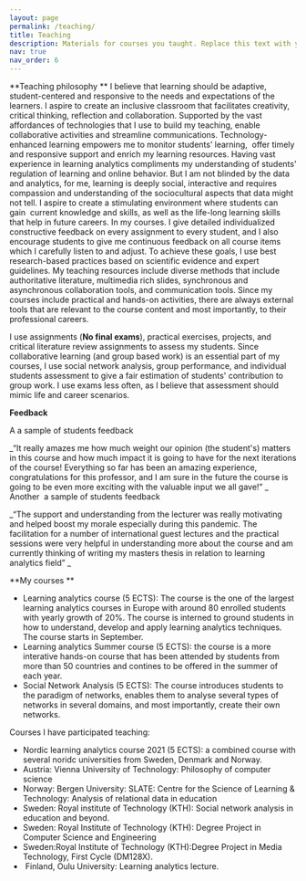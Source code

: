 ```yaml
---
layout: page
permalink: /teaching/
title: Teaching
description: Materials for courses you taught. Replace this text with your description.
nav: true
nav_order: 6
---
```


**Teaching philosophy
**
I believe that learning should be adaptive, student-centered and responsive to the needs and expectations of the learners. I aspire to create an inclusive classroom that facilitates creativity, critical thinking, reflection and collaboration. Supported by the vast affordances of technologies that I use to build my teaching, enable collaborative activities and streamline communications. Technology-enhanced learning empowers me to monitor students’ learning,  offer timely and responsive support and enrich my learning resources. Having vast experience in learning analytics compliments my understanding of students’ regulation of learning and online behavior. But I am not blinded by the data and analytics, for me, learning is deeply social, interactive and requires compassion and understanding of the sociocultural aspects that data might not tell. I aspire to create a stimulating environment where students can gain  current knowledge and skills, as well as the life-long learning skills that help in future careers. In my courses. I give detailed individualized constructive feedback on every assignment to every student, and I also encourage students to give me continuous feedback on all course items which I carefully listen to and adjust. To achieve these goals, I use best research-based practices based on scientific evidence and expert guidelines. My teaching resources include diverse methods that include authoritative literature, multimedia rich slides, synchronous and asynchronous collaboration tools, and communication tools. Since my courses include practical and hands-on activities, there are always external tools that are relevant to the course content and most importantly, to their professional careers.

I use assignments (**No final exams**), practical exercises, projects, and critical literature review assignments to assess my students. Since collaborative learning (and group based work) is an essential part of my courses, I use social network analysis, group performance, and individual students assessment to give a fair estimation of students' contribution to group work. I use exams less often, as I believe that assessment should mimic life and career scenarios.

**Feedback** 

A a sample of students feedback

_“It really amazes me how much weight our opinion (the student's) matters in this course and how much impact it is going to have for the next iterations of the course! Everything so far has been an amazing experience, congratulations for this professor, and I am sure in the future the course is going to be even more exciting with the valuable input we all gave!”
_
Another  a sample of students feedback

_“The support and understanding from the lecturer was really motivating and helped boost my morale especially during this pandemic. The facilitation for a number of international guest lectures and the practical sessions were very helpful in understanding more about the course and am currently thinking of writing my masters thesis in relation to learning analytics field” _

**My courses
**
- Learning analytics course (5 ECTS): The course is the one of the largest learning analytics courses in Europe with around 80 enrolled students with yearly growth of 20%. The course is interned to ground students in how to understand, develop and apply learning analytics techniques. The course starts in September.
-  Learning analytics Summer course (5 ECTS):  the course is a more interative hands-on course that has been attended by students from more than 50 countries and contines to be offered in the summer of each year.
- Social Network Analysis (5 ECTS): The course introduces students to the paradigm of networks, enables them to analyse several types of networks in several domains, and most importantly, create their own networks.

Courses I have participated teaching:

- Nordic learning analytics course 2021 (5 ECTS): a combined course with several noridc universities from Sweden, Denmark and Norway. 
- Austria: Vienna University of Technology: Philosophy of computer science 
- Norway: Bergen University: SLATE: Centre for the Science of Learning & Technology: Analysis of relational data in education
- Sweden: Royal institute of Technology (KTH): Social network analysis in education and beyond.
- Sweden: Royal Institute of Technology (KTH): Degree Project in Computer Science and Engineering
- Sweden:Royal Institute of Technology (KTH):Degree Project in Media Technology, First Cycle (DM128X).
-  Finland, Oulu University: Learning analytics lecture.

